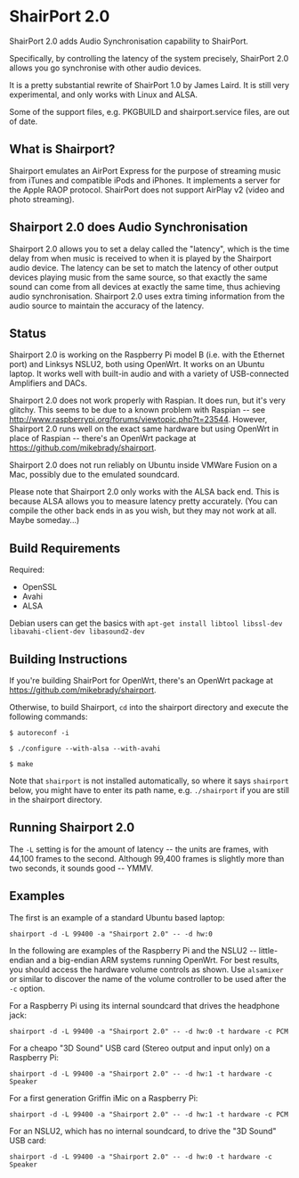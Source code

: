 ShairPort 2.0
=============

ShairPort 2.0 adds Audio Synchronisation capability to ShairPort.

Specifically, by controlling the latency of the system precisely, ShairPort 2.0 allows you go synchronise with other audio devices.

It is a pretty substantial rewrite of ShairPort 1.0 by James Laird.  It is still very experimental, and only works with Linux and ALSA.

Some of the support files, e.g. PKGBUILD and shairport.service files, are out of date.

What is Shairport?
----------
Shairport emulates an AirPort Express for the purpose of streaming music from iTunes and compatible iPods and iPhones. It implements a server for the Apple RAOP protocol.
ShairPort does not support AirPlay v2 (video and photo streaming).

Shairport 2.0 does Audio Synchronisation
----------------------------------------
Shairport 2.0 allows you to set a delay called the "latency", which is the time delay from when music is received to when it is played by the Shairport audio device. The latency can be set to match the latency of other output devices playing music from the same source, so that exactly the same sound can come from all devices at exactly the same time, thus achieving audio synchronisation. Shairport 2.0 uses extra timing information from the audio source to maintain the accuracy of the latency.

Status
------
Shairport 2.0 is working on the Raspberry Pi model B (i.e. with the Ethernet port) and Linksys NSLU2, both using OpenWrt. It works on an Ubuntu laptop. It works well with built-in audio and with a variety of USB-connected Amplifiers and DACs.

Shairport 2.0 does not work properly with Raspian. It does run, but it's very glitchy. This seems to be due to a known problem with Raspian -- see http://www.raspberrypi.org/forums/viewtopic.php?t=23544. However, Shairport 2.0 runs well on the exact same hardware but using OpenWrt in place of Raspian -- there's an OpenWrt package at https://github.com/mikebrady/shairport.

Shairport 2.0 does not run reliably on Ubuntu inside VMWare Fusion on a Mac, possibly due to the emulated soundcard.

Please note that Shairport 2.0 only works with the ALSA back end. This is because ALSA allows you to measure latency pretty accurately. (You can compile the other back ends in as you wish, but they may not work at all. Maybe someday...)


Build Requirements
------------------
Required:
* OpenSSL
* Avahi
* ALSA

Debian users can get the basics with
`apt-get install libtool libssl-dev libavahi-client-dev libasound2-dev`

Building Instructions
---------------------
If you're building ShairPort for OpenWrt, there's an OpenWrt package at https://github.com/mikebrady/shairport.

Otherwise, to build Shairport, `cd` into the shairport directory and execute the following commands:

`$ autoreconf -i`

`$ ./configure --with-alsa --with-avahi`

`$ make`

Note that `shairport` is not installed automatically, so where it says `shairport` below, you might have to enter its path name, e.g. `./shairport` if you are still in the shairport directory.


Running Shairport 2.0
---------------------
The `-L` setting is for the amount of latency -- the units are frames, with 44,100 frames to the second. Although 99,400 frames  is slightly more than two seconds, it sounds good -- YMMV.

Examples
--------
The first is an example of a standard Ubuntu based laptop:

`shairport -d -L 99400 -a "Shairport 2.0" -- -d hw:0`

In the following are examples of the Raspberry Pi and the NSLU2 -- little-endian and a big-endian ARM systems running OpenWrt. For best results, you should access the hardware volume controls as shown. Use `alsamixer` or similar to discover the name of the volume controller to be used after the `-c` option.

For a Raspberry Pi using its internal soundcard that drives the headphone jack:

`shairport -d -L 99400 -a "Shairport 2.0" -- -d hw:0 -t hardware -c PCM`

For a cheapo "3D Sound" USB card (Stereo output and input only) on a Raspberry Pi:

`shairport -d -L 99400 -a "Shairport 2.0" -- -d hw:1 -t hardware -c Speaker`

For a first generation Griffin iMic on a Raspberry Pi:

`shairport -d -L 99400 -a "Shairport 2.0" -- -d hw:1 -t hardware -c PCM`

For an NSLU2, which has no internal soundcard, to drive the "3D Sound" USB card:

`shairport -d -L 99400 -a "Shairport 2.0" -- -d hw:0 -t hardware -c Speaker`

